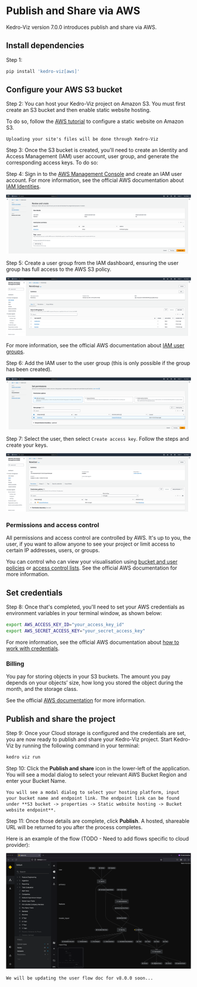# Publish and Share via AWS
Kedro-Viz version 7.0.0 introduces publish and share via AWS.

## Install dependencies
Step 1:

```bash
pip install 'kedro-viz[aws]'
```

## Configure your AWS S3 bucket

Step 2: You can host your Kedro-Viz project on Amazon S3. You must first create an S3 bucket and then enable static website hosting. 

To do so, follow the [AWS tutorial](https://docs.aws.amazon.com/AmazonS3/latest/userguide/HostingWebsiteOnS3Setup.html) to configure a static website on Amazon S3.

```{note}
Uploading your site's files will be done through Kedro-Viz
```

Step 3: Once the S3 bucket is created, you'll need to create an Identity and Access Management (IAM) user account, user group, and generate the corresponding access keys. To do so:

Step 4: Sign in to the [AWS Management Console](https://console.aws.amazon.com/s3/) and create an IAM user account.
For more information, see the official AWS documentation about [IAM Identities](https://docs.aws.amazon.com/IAM/latest/UserGuide/id.html).

![](./images/kedro_viz_share_credentials1.png)

Step 5: Create a user group from the IAM dashboard, ensuring the user group has full access to the AWS S3 policy.

![](./images/kedro_viz_share_credentials2.png)

For more information, see the official AWS documentation about [IAM user groups](https://docs.aws.amazon.com/IAM/latest/UserGuide/id_groups.html?icmpid=docs_iam_help_panel).

Step 6: Add the IAM user to the user group (this is only possible if the group has been created).

![](./images/kedro_viz_share_credentials3.png)

Step 7: Select the user, then select `Create access key`. Follow the steps and create your keys.

![](./images/kedro_viz_share_credentials4.png)

### Permissions and access control

All permissions and access control are controlled by AWS. It's up to you, the user, if you want to allow anyone to see your project or limit access to certain IP addresses, users, or groups.

You can control who can view your visualisation using [bucket and user policies](https://docs.aws.amazon.com/AmazonS3/latest/userguide/using-iam-policies.html) or [access control lists](https://docs.aws.amazon.com/AmazonS3/latest/userguide/acls.html). See the official AWS documentation for more information.

## Set credentials

Step 8: Once that's completed, you'll need to set your AWS credentials as environment variables in your terminal window, as shown below:

```bash
export AWS_ACCESS_KEY_ID="your_access_key_id"
export AWS_SECRET_ACCESS_KEY="your_secret_access_key"
```

For more information, see the official AWS documentation about [how to work with credentials](https://docs.aws.amazon.com/cli/latest/userguide/cli-configure-envvars.html).


### Billing

You pay for storing objects in your S3 buckets. The amount you pay depends on your objects’ size, how long you stored the object during the month, and the storage class.

See the official [AWS documentation](https://aws.amazon.com/s3/pricing/?nc=sn&loc=4) for more information.

## Publish and share the project

Step 9: Once your Cloud storage is configured and the credentials are set, you are now ready to publish and share your Kedro-Viz project. Start Kedro-Viz by running the following command in your terminal:

```bash
kedro viz run
```

Step 10: Click the **Publish and share** icon in the lower-left of the application. You will see a modal dialog to select your relevant AWS Bucket Region and enter your Bucket Name.

```{note}
You will see a modal dialog to select your hosting platform, input your bucket name and endpoint link. The endpoint link can be found under **S3 bucket -> properties -> Static website hosting -> Bucket website endpoint**.
```

Step 11: Once those details are complete, click **Publish**. A hosted, shareable URL will be returned to you after the process completes.

Here is an example of the flow (TODO - Need to add flows specific to cloud provider):

![](./images/kedro-publish-share.gif)

```{note}
We will be updating the user flow doc for v8.0.0 soon...
```

